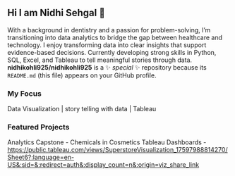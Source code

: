 ## Hi I am Nidhi Sehgal 👋

With a background in dentistry and a passion for problem-solving, I’m transitioning into data analytics to bridge the gap between healthcare and technology. I enjoy transforming data into clear insights that support evidence-based decisions. Currently developing strong skills in Python, SQL, Excel, and Tableau to tell meaningful stories through data.
**nidhikohli925/nidhikohli925** is a ✨ _special_ ✨ repository because its `README.md` (this file) appears on your GitHub profile.
### My Focus
Data Visualization | story telling with data | Tableau

### Featured Projects
 Analytics  Capstone - Chemicals in Cosmetics
 Tableau Dashboards - https://public.tableau.com/views/SuperstoreVisualization_17597988814270/Sheet6?:language=en-US&:sid=&:redirect=auth&:display_count=n&:origin=viz_share_link
 
<!--
Here are some ideas to get you started:

##- 🔭 I’m currently working on ...
##- 🌱 I’m currently learning ...
#- 👯 I’m looking to collaborate on ...
##- 🤔 I’m looking for help with ...
#- 💬 Ask me about ...
#- 📫 How to reach me: ...
#- 😄 Pronouns: ...
#- ⚡ Fun fact: ...
-->
